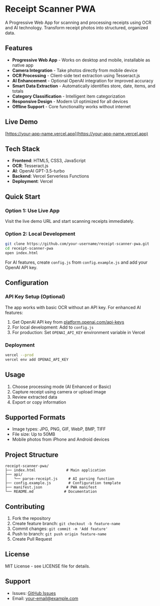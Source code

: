 # Receipt Scanner PWA

A Progressive Web App for scanning and processing receipts using OCR and AI technology. Transform receipt photos into structured, organized data.

## Features

- **Progressive Web App** - Works on desktop and mobile, installable as native app
- **Camera Integration** - Take photos directly from mobile device
- **OCR Processing** - Client-side text extraction using Tesseract.js
- **AI Enhancement** - Optional OpenAI integration for improved accuracy
- **Smart Data Extraction** - Automatically identifies store, date, items, and totals
- **Category Classification** - Intelligent item categorization
- **Responsive Design** - Modern UI optimized for all devices
- **Offline Support** - Core functionality works without internet

## Live Demo

[https://your-app-name.vercel.app](https://your-app-name.vercel.app)

## Tech Stack

- **Frontend**: HTML5, CSS3, JavaScript
- **OCR**: Tesseract.js
- **AI**: OpenAI GPT-3.5-turbo
- **Backend**: Vercel Serverless Functions
- **Deployment**: Vercel

## Quick Start

### Option 1: Use Live App
Visit the live demo URL and start scanning receipts immediately.

### Option 2: Local Development

```bash
git clone https://github.com/your-username/receipt-scanner-pwa.git
cd receipt-scanner-pwa
open index.html
```

For AI features, create `config.js` from `config.example.js` and add your OpenAI API key.

## Configuration

### API Key Setup (Optional)
The app works with basic OCR without an API key. For enhanced AI features:

1. Get OpenAI API key from [platform.openai.com/api-keys](https://platform.openai.com/api-keys)
2. For local development: Add to `config.js`
3. For production: Set `OPENAI_API_KEY` environment variable in Vercel

### Deployment

```bash
vercel --prod
vercel env add OPENAI_API_KEY
```

## Usage

1. Choose processing mode (AI Enhanced or Basic)
2. Capture receipt using camera or upload image
3. Review extracted data
4. Export or copy information

## Supported Formats

- Image types: JPG, PNG, GIF, WebP, BMP, TIFF
- File size: Up to 50MB
- Mobile photos from iPhone and Android devices

## Project Structure

```
receipt-scanner-pwa/
├── index.html              # Main application
├── api/
│   └── parse-receipt.js     # AI parsing function
├── config.example.js        # Configuration template
├── manifest.json           # PWA manifest
└── README.md              # Documentation
```

## Contributing

1. Fork the repository
2. Create feature branch: `git checkout -b feature-name`
3. Commit changes: `git commit -m 'Add feature'`
4. Push to branch: `git push origin feature-name`
5. Create Pull Request

## License

MIT License - see LICENSE file for details.

## Support

- Issues: [GitHub Issues](https://github.com/your-username/receipt-scanner-pwa/issues)
- Email: your-email@example.com
